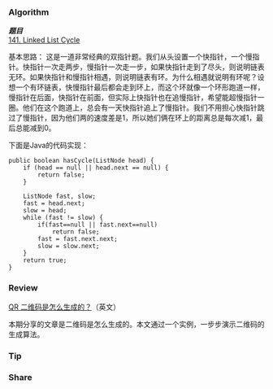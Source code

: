 ### Algorithm

 ***题目***  
[141. Linked List Cycle](https://leetcode.com/problems/linked-list-cycle/) 

基本思路：
这是一道非常经典的双指针题。我们从头设置一个快指针，一个慢指针。快指针一次走两步，慢指针一次走一步，如果快指针走到了尽头，则说明链表无环。如果快指针和慢指针相遇，则说明链表有环。为什么相遇就说明有环呢？设想一个有环链表，快慢指针最后都会走到环上，而这个环就像一个环形跑道一样，慢指针在后面，快指针在前面，但实际上快指针也在追慢指针，希望能超慢指针一圈。他们在这个跑道上，总会有一天快指针追上了慢指针。我们不用担心快指针跳过了慢指针，因为他们两的速度差是1，所以她们俩在环上的距离总是每次减1，最后总能减到0。

下面是Java的代码实现：

```
public boolean hasCycle(ListNode head) {
    if (head == null || head.next == null) {
        return false;
    }

    ListNode fast, slow;
    fast = head.next;
    slow = head;
    while (fast != slow) {
        if(fast==null || fast.next==null)
            return false;
        fast = fast.next.next;
        slow = slow.next;
    }
    return true;
}
```

### Review

[QR 二维码是怎么生成的？](https://www.nayuki.io/page/creating-a-qr-code-step-by-step)（英文）

本期分享的文章是二维码是怎么生成的。本文通过一个实例，一步步演示二维码的生成算法。

### Tip

### Share

